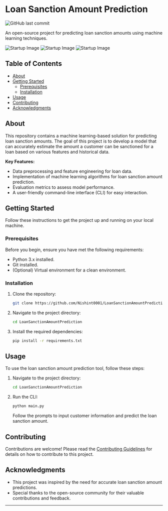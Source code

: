 # Loan Sanction Amount Prediction

![GitHub last commit](https://img.shields.io/github/last-commit/Nishint0001/LoanSanctionAmountPrediction)

An open-source project for predicting loan sanction amounts using machine learning techniques.

![Startup Image](https://bharatblogger.in/wp-content/uploads/2022/05/Top-5-Safe-Loan-Provider-In-America-2022.png)
![Startup Image](https://5.imimg.com/data5/SELLER/Default/2020/12/UK/YT/QD/118938604/personal-loan-service-500x500.jpg)
![Startup Image](https://daxg39y63pxwu.cloudfront.net/images/blog/loan-prediction-using-machine-learning-project-source-code/Loan_Prediction_using__Machine_Learning_Project.png)

## Table of Contents

- [About](#about)
- [Getting Started](#getting-started)
  - [Prerequisites](#prerequisites)
  - [Installation](#installation)
- [Usage](#usage)
- [Contributing](#contributing)
- [Acknowledgments](#acknowledgments)

## About

This repository contains a machine learning-based solution for predicting loan sanction amounts. The goal of this project is to develop a model that can accurately estimate the amount a customer can be sanctioned for a loan based on various features and historical data.

**Key Features:**

- Data preprocessing and feature engineering for loan data.
- Implementation of machine learning algorithms for loan sanction amount prediction.
- Evaluation metrics to assess model performance.
- A user-friendly command-line interface (CLI) for easy interaction.

## Getting Started

Follow these instructions to get the project up and running on your local machine.

### Prerequisites

Before you begin, ensure you have met the following requirements:

- Python 3.x installed.
- Git installed.
- (Optional) Virtual environment for a clean environment.

### Installation

1. Clone the repository:

   ```bash
   git clone https://github.com/Nishint0001/LoanSanctionAmountPrediction.git
   ```

2. Navigate to the project directory:

   ```bash
   cd LoanSanctionAmountPrediction
   ```

3. Install the required dependencies:

   ```bash
   pip install -r requirements.txt
   ```

## Usage

To use the loan sanction amount prediction tool, follow these steps:

1. Navigate to the project directory:

   ```bash
   cd LoanSanctionAmountPrediction
   ```

2. Run the CLI:

   ```bash
   python main.py
   ```

   Follow the prompts to input customer information and predict the loan sanction amount.

## Contributing

Contributions are welcome! Please read the [Contributing Guidelines](CONTRIBUTING.md) for details on how to contribute to this project.

## Acknowledgments

- This project was inspired by the need for accurate loan sanction amount predictions.
- Special thanks to the open-source community for their valuable contributions and feedback.

---

